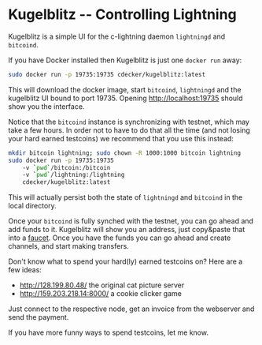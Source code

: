 # Kugelblitz -- Controlling Lightning

Kugelblitz is a simple UI for the c-lightning daemon `lightningd` and `bitcoind`.

If you have Docker installed then Kugelblitz is just one `docker run` away:

```bash
sudo docker run -p 19735:19735 cdecker/kugelblitz:latest
```

This will download the docker image, start `bitcoind`, `lightningd` and the kugelblitz UI bound to port 19735. Opening [http://localhost:19735](http://localhost:19735) should show you the interface.

Notice that the `bitcoind` instance is synchronizing with testnet, which may take a few hours. In order not to have to do that all the time (and not losing your hard earned testcoins) we recommend that you use this instead:

```bash
mkdir bitcoin lightning; sudo chown -R 1000:1000 bitcoin lightning
sudo docker run -p 19735:19735
	-v `pwd`/bitcoin:/bitcoin
	-v `pwd`/lightning:/lightning
	cdecker/kugelblitz:latest
```

This will actually persist both the state of `lightningd` and `bitcoind` in the local directory.

Once your `bitcoind` is fully synched with the testnet, you can go ahead and add funds to it.
Kugelblitz will show you an address, just copy&paste that into a [faucet](http://tpfaucet.appspot.com/).
Once you have the funds you can go ahead and create channels, and start making transfers.

Don't know what to spend your hard(ly) earned testcoins on? Here are a few ideas:

 - http://128.199.80.48/ the original cat picture server 
 - http://159.203.218.14:8000/ a cookie clicker game

Just connect to the respective node, get an invoice from the webserver and send the payment.

If you have more funny ways to spend testcoins, let me know.
